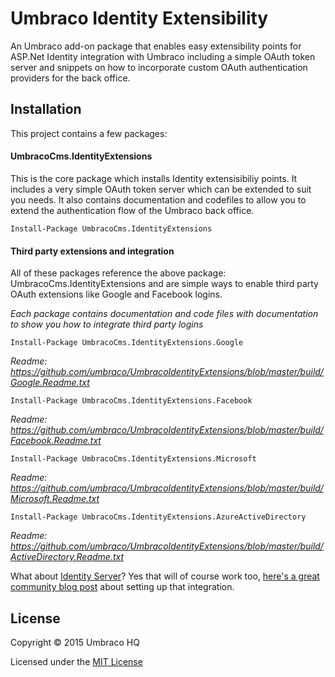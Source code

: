 # Umbraco Identity Extensibility

An Umbraco add-on package that enables easy extensibility points for ASP.Net Identity integration with Umbraco including a simple OAuth token server and snippets on how to incorporate custom OAuth authentication providers for the back office.

## Installation

This project contains a few packages:

#### UmbracoCms.IdentityExtensions

This is the core package which installs Identity extensisibiliy points. It includes a very simple OAuth token server which can be extended to suit you needs. It also contains documentation and codefiles to allow you to extend the authentication flow of the Umbraco back office.

    Install-Package UmbracoCms.IdentityExtensions

#### Third party extensions and integration

All of these packages reference the above package: UmbracoCms.IdentityExtensions and are simple ways to enable third party OAuth  extensions like Google and Facebook logins. 

_Each package contains documentation and code files with documentation to show you how to integrate third party logins_

    Install-Package UmbracoCms.IdentityExtensions.Google

_Readme: https://github.com/umbraco/UmbracoIdentityExtensions/blob/master/build/Google.Readme.txt_

    Install-Package UmbracoCms.IdentityExtensions.Facebook
    
_Readme: https://github.com/umbraco/UmbracoIdentityExtensions/blob/master/build/Facebook.Readme.txt_
  
    Install-Package UmbracoCms.IdentityExtensions.Microsoft
  
_Readme: https://github.com/umbraco/UmbracoIdentityExtensions/blob/master/build/Microsoft.Readme.txt_

    Install-Package UmbracoCms.IdentityExtensions.AzureActiveDirectory
    
_Readme: https://github.com/umbraco/UmbracoIdentityExtensions/blob/master/build/ActiveDirectory.Readme.txt_
  
What about [Identity Server](https://github.com/IdentityServer)? Yes that will of course work too, [here's a great community blog post](https://yuriburger.net/2017/04/26/login-to-umbraco-backoffice-using-identityserver4/) about setting up that integration. 

## License

Copyright &copy; 2015 Umbraco HQ

Licensed under the [MIT License](LICENSE.md)
